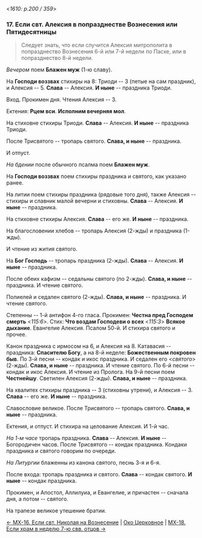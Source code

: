 
<*1610: p.200 / 359*>

### 17. Если свт. Алексия в попразднестве Вознесения или Пятидесятницы

> Следует знать, что если случится Алексия митрополита в попразднество Вознесения 
> 6-й или 7-й недели по Пасхе, или в попразднество 8-й недели.

*Вечером* поем **Блажен муж** (1-ю славу). 

На **Господи воззвах** стихиры на 8: Триоди -- 3 (петые на сам праздник), 
и Алексия -- 5. 
**Слава** -- Алексия. 
**И ныне** -- праздника Триоди. 

Вход. Прокимен дня. Чтения Алексия -- 3. 

Ектения: **Рцем вси**. **Исполним вечерняя мол**.

На стиховне стихиры Триоди. **Слава** -- Алексия. **И ныне** -- праздника Триоди. 

После Трисвятого -- тропарь святого. **Слава, и ныне** -- праздника. 

И отпуст.

*На бдении* после обычного псалма поем **Блажен муж**.

На **Господи воззвах** поем стихиры праздника и святого, как указано ранее.

На литии поем стихиры праздника (рядовые того дня), также Алексия -- 
стихиры и славник малой вечерни и стиховны. 
**Слава** -- Алексия. 
**И ныне** -- праздника.

На стиховне стихиры Алексия. 
**Слава** -- его же. 
**И ныне** -- праздника.

На благословении хлебов -- тропарь Алексия (2-жды) и праздника (1-жды). 

И чтение из жития святого.

На **Бог Господь** -- тропарь праздника (2-жды). 
**Слава** -- Алексия. 
**И ныне** -- праздника.

После обеих кафизм -- седальны святого (по 2-жды). **Слава, и ныне** -- праздника. 
И чтение святого.

Полиелей и седален святого (2-жды).
**Слава, и ныне** -- праздника. 
И чтение святого. 

Степенны -- 1-й антифон 4-го гласа. 
Прокимен: **Честна пред Господем смерть** <*115:6*>.
Стих: **Что воздам Господеви о всех** <*115:3*>
**Всякое дыхание**. 
Евангелие Алексия. 
Псалом 50-й. И стихира святого и прочее. 

Канон праздника с ирмосом на 6, и Алексия на 8.
Катавасия -- праздника: **Спасителю Богу**, а на 8-й неделе: **Божественным покровен быв**. 
По 3-й песни -- кондак и икос праздника. И седален его <*святого*> (2-жды).
**Слава, и ныне** -- праздника. И чтение святого. 
По 6-й песни -- кондак и икос Алексия. И чтение из Пролога. 
На 9-й песни поем **Честнейшу**. 
Светилен Алексия (2-жды). **Слава, и ныне** -- праздника. 

На хвалитех стихиры праздника -- 3 (стиховны утрени), и Алексия -- 3.
**Слава** -- его же. 
**И ныне** -- праздника. 

Славословие великое. 
После Трисвятого -- тропарь святого. 
**Слава, и ныне** -- праздника. 

Ектения, и отпуст. 
И стихира на целование Алексия.
И 1-й час. 

*На 1-м часе* тропарь праздника. **Слава** -- Алексия. **И ныне** -- Богородичен часов. 
После Трисвятого -- кондак праздника. Кондаки праздника и святого говорим по очереди. 

*На Литургии* блаженны из канона святого, песнь 3-я и 6-я. 

После входа: тропарь праздника и святого. **Слава** -- кондак святого. 
**И ныне** -- кондак праздника.

Прокимен, и Апостол, Аллилуиа, и Евангелие, и причастен -- сначала дня, 
а потом -- святого.

На трапезе великое утешение братии.

[← МX-16. Если свт. Николая на Вознесение](m_x_016.md)
| [Око Церковное](README.md)
| [МX-18. Если храм в неделю 7-ю свв. отцов →](m_x_018.md)
